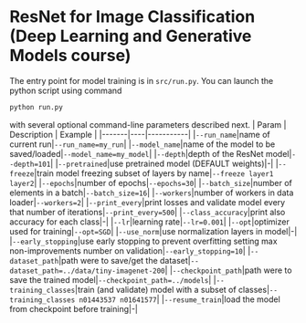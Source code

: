 # ResNet for Image Classification (Deep Learning and Generative Models course)
The entry point for model training is in `src/run.py`. You can launch the python script using command
```bash
python run.py
```
with several optional command-line parameters described next.
| Param  | Description | Example     |
|-------|----|-----------|
|`--run_name`|name of current run|`--run_name=my_run`|
|`--model_name`|name of the model to be saved/loaded|`--model_name=my_model`|
|`--depth`|depth of the ResNet model|`--depth=101`|
|`--pretrained`|use pretrained model (DEFAULT weights)|-|
|`--freeze`|train model freezing subset of layers by name|`--freeze layer1 layer2`|
|`--epochs`|number of epochs|`--epochs=30`|
|`--batch_size`|number of elements in a batch|`--batch_size=16`|
|`--workers`|number of workers in data loader|`--workers=2`|
|`--print_every`|print losses and validate model every that number of iterations|`--print_every=500`|
|`--class_accuracy`|print also accuracy for each class|-|
|`--lr`|learning rate|`--lr=0.001`|
|`--opt`|optimizer used for training|`--opt=SGD`|
|`--use_norm`|use normalization layers in model|-|
|`--early_stopping`|use early stopping to prevent overfitting setting max non-improvements number on validation|`--early_stopping=10`|
|`--dataset_path`|path were to save/get the dataset|`--dataset_path=../data/tiny-imagenet-200`|
|`--checkpoint_path`|path were to save the trained model|`--checkpoint_path=../models`|
|`--training_classes`|train (and validate) model with a subset of classes|`--training_classes n01443537 n01641577`|
|`--resume_train`|load the model from checkpoint before training|-|
